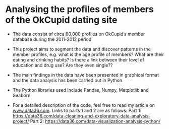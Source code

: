 # Analysing the profiles of members of the OkCupid dating site

- The data consist of circa 60,000 profiles on OkCupid’s member database during the 2011-2012 period

- This project aims to segment the data and discover patterns in the member profiles, e.g. what is the age profile of members? What are their eating and drinking habits? Is there a link between their level of education and drug use? Are they even single??

- The main findings in the data have been presented in graphical format and the data analysis has been carried out in Python

- The Python libraries used include Pandas, Numpy, Matplotlib and Seaborn

- For a detailed description of the code, feel free to read my article on www.data36.com. Links to parts 1 and 2 are as follows:
Part 1: https://data36.com/data-cleaning-and-exploratory-data-analysis-project/
Part 2: https://data36.com/data-visualization-analysis-python/

